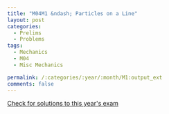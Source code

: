 ```yaml
---
title: "M04M1 &ndash; Particles on a Line"
layout: post
categories:
  - Prelims
  - Problems
tags:
  - Mechanics
  - M04
  - Misc Mechanics

permalink: /:categories/:year/:month/M1:output_ext
comments: false
---
```

<object data="2004M1M.pdf" type="application/pdf" width="100%" height="500"></object>
<div class="message"><a href='https://princetonprelim.com/prelim/13/'>Check for solutions to this year's exam</a></div>